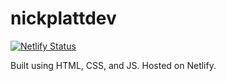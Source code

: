 # nickplattdev

[![Netlify Status](https://api.netlify.com/api/v1/badges/5207b504-e192-46ea-8161-515fc41045db/deploy-status)](https://app.netlify.com/sites/nickplatt/deploys)

Built using HTML, CSS, and JS.  Hosted on Netlify.
